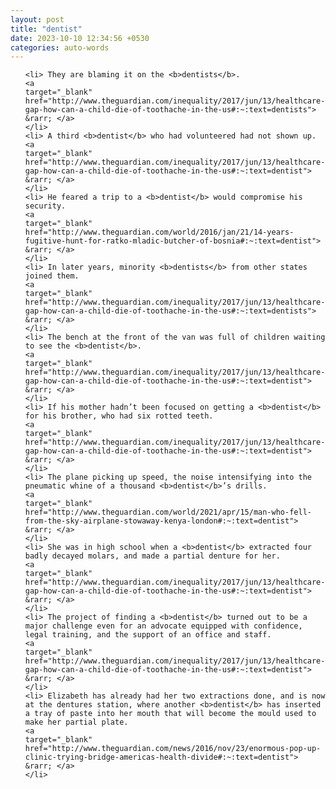```yaml
---
layout: post
title: "dentist"
date: 2023-10-10 12:34:56 +0530
categories: auto-words
---
```

<ol>

    <li> They are blaming it on the <b>dentists</b>.
    <a 
    target="_blank" 
    href="http://www.theguardian.com/inequality/2017/jun/13/healthcare-gap-how-can-a-child-die-of-toothache-in-the-us#:~:text=dentists"> &rarr; </a>
    </li>
    <li> A third <b>dentist</b> who had volunteered had not shown up.
    <a 
    target="_blank" 
    href="http://www.theguardian.com/inequality/2017/jun/13/healthcare-gap-how-can-a-child-die-of-toothache-in-the-us#:~:text=dentist"> &rarr; </a>
    </li>
    <li> He feared a trip to a <b>dentist</b> would compromise his security.
    <a 
    target="_blank" 
    href="http://www.theguardian.com/world/2016/jan/21/14-years-fugitive-hunt-for-ratko-mladic-butcher-of-bosnia#:~:text=dentist"> &rarr; </a>
    </li>
    <li> In later years, minority <b>dentists</b> from other states joined them.
    <a 
    target="_blank" 
    href="http://www.theguardian.com/inequality/2017/jun/13/healthcare-gap-how-can-a-child-die-of-toothache-in-the-us#:~:text=dentists"> &rarr; </a>
    </li>
    <li> The bench at the front of the van was full of children waiting to see the <b>dentist</b>.
    <a 
    target="_blank" 
    href="http://www.theguardian.com/inequality/2017/jun/13/healthcare-gap-how-can-a-child-die-of-toothache-in-the-us#:~:text=dentist"> &rarr; </a>
    </li>
    <li> If his mother hadn’t been focused on getting a <b>dentist</b> for his brother, who had six rotted teeth.
    <a 
    target="_blank" 
    href="http://www.theguardian.com/inequality/2017/jun/13/healthcare-gap-how-can-a-child-die-of-toothache-in-the-us#:~:text=dentist"> &rarr; </a>
    </li>
    <li> The plane picking up speed, the noise intensifying into the pneumatic whine of a thousand <b>dentist</b>’s drills.
    <a 
    target="_blank" 
    href="http://www.theguardian.com/world/2021/apr/15/man-who-fell-from-the-sky-airplane-stowaway-kenya-london#:~:text=dentist"> &rarr; </a>
    </li>
    <li> She was in high school when a <b>dentist</b> extracted four badly decayed molars, and made a partial denture for her.
    <a 
    target="_blank" 
    href="http://www.theguardian.com/inequality/2017/jun/13/healthcare-gap-how-can-a-child-die-of-toothache-in-the-us#:~:text=dentist"> &rarr; </a>
    </li>
    <li> The project of finding a <b>dentist</b> turned out to be a major challenge even for an advocate equipped with confidence, legal training, and the support of an office and staff.
    <a 
    target="_blank" 
    href="http://www.theguardian.com/inequality/2017/jun/13/healthcare-gap-how-can-a-child-die-of-toothache-in-the-us#:~:text=dentist"> &rarr; </a>
    </li>
    <li> Elizabeth has already had her two extractions done, and is now at the dentures station, where another <b>dentist</b> has inserted a tray of paste into her mouth that will become the mould used to make her partial plate.
    <a 
    target="_blank" 
    href="http://www.theguardian.com/news/2016/nov/23/enormous-pop-up-clinic-trying-bridge-americas-health-divide#:~:text=dentist"> &rarr; </a>
    </li>